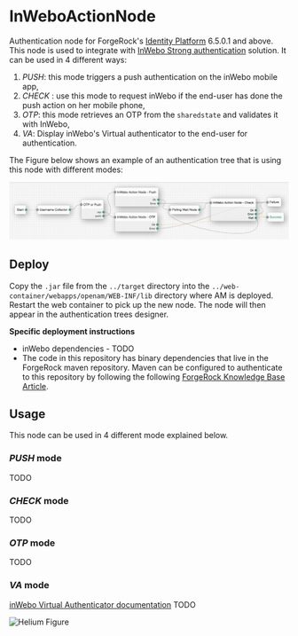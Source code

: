 <!--
 * The contents of this file are subject to the terms of the Common Development and
 * Distribution License (the License). You may not use this file except in compliance with the
 * License.
 *
 * You can obtain a copy of the License at legal/CDDLv1.0.txt. See the License for the
 * specific language governing permission and limitations under the License.
 *
 * When distributing Covered Software, include this CDDL Header Notice in each file and include
 * the License file at legal/CDDLv1.0.txt. If applicable, add the following below the CDDL
 * Header, with the fields enclosed by brackets [] replaced by your own identifying
 * information: "Portions copyright [year] [name of copyright owner]".
 *
 * Copyright 2020 ForgeRock AS.
-->

# InWeboActionNode
Authentication node for ForgeRock's [Identity Platform][forgerock_platform] 6.5.0.1 and above. 
This node is used to integrate with [InWebo Strong authentication](https://www.inwebo.com/) 
solution.
It can be used in 4 different ways: 
1. *PUSH*: this mode triggers a push authentication on the inWebo mobile app, 
2. *CHECK* : use this mode to request inWebo if the end-user has done the push action on her mobile
phone, 
3. *OTP*: this mode retrieves an OTP from the `sharedstate` and validates it with InWebo, 
4. *VA*: Display inWebo's Virtual authenticator to the end-user for authentication.

The Figure below shows an example of an authentication tree that is using this node with different
modes: 
 
![inWeboExampleTree](./inWeboExampleTree.png)

## Deploy
Copy the `.jar` file from the `../target` directory into the 
`../web-container/webapps/openam/WEB-INF/lib` directory where AM is deployed.
Restart the web container to pick up the new node.
The node will then appear in the authentication trees designer.

**Specific deployment instructions**

- inWebo dependencies - TODO
- The code in this repository has binary dependencies that live in the ForgeRock maven repository.
Maven can be configured to authenticate to this repository by following the following 
[ForgeRock Knowledge Base Article](https://backstage.forgerock.com/knowledge/kb/article/a74096897).

## Usage
This node can be used in 4 different mode explained below.
### *PUSH* mode
TODO
### *CHECK* mode
TODO
### *OTP* mode
TODO
### *VA* mode
[inWebo Virtual Authenticator documentation](https://inwebo.atlassian.net/wiki/spaces/DOCS/pages/1687770/Quickstart+inWebo+Virtual+Authenticator)
TODO

![Helium Figure](https://api.media.atlassian.com/file/16b58e75-7fec-4294-9213-de7f1f2d84f6/binary?token=eyJhbGciOiJIUzI1NiJ9.eyJpc3MiOiJjMGM0NjlhNC1hMDcyLTQyZTYtYmMwNi04MzNhOTcwYjE2OWEiLCJhY2Nlc3MiOnsidXJuOmZpbGVzdG9yZTpmaWxlOjE2YjU4ZTc1LTdmZWMtNDI5NC05MjEzLWRlN2YxZjJkODRmNiI6WyJyZWFkIl19LCJleHAiOjE1OTI0MDI3MjYsIm5iZiI6MTU5MjMxOTc0Nn0.Lqp-cDbIgh4WLjPQU4-1-xaaGCgHJhlVxN8ZKdipxqk&client=c0c469a4-a072-42e6-bc06-833a970b169a&name=Mode2HE.png&max-age=2940&width=604&height=400)


[forgerock_platform]: https://www.forgerock.com/platform/